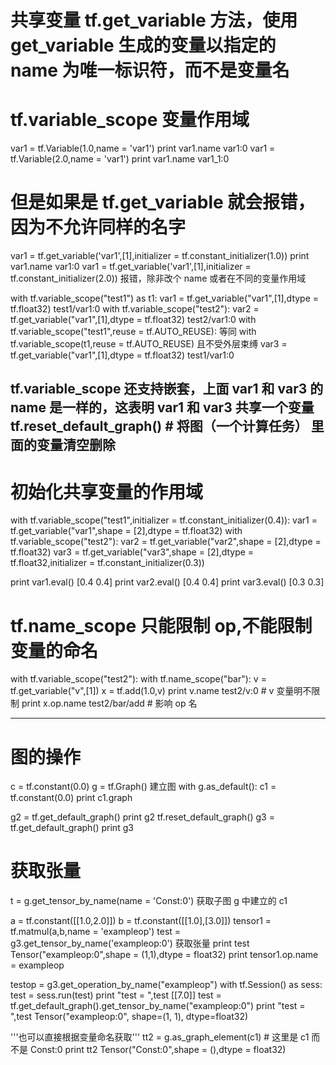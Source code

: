 # 共享变量 tf.get_variable 方法，使用 get_variable 生成的变量以指定的 name 为唯一标识符，而不是变量名
# tf.variable_scope 变量作用域
 
var1 = tf.Variable(1.0,name = 'var1')
print var1.name   var1:0
var1 = tf.Variable(2.0,name = 'var1')
print var1.name   var1_1:0
 
# 但是如果是 tf.get_variable 就会报错，因为不允许同样的名字
var1 = tf.get_variable('var1',[1],initializer = tf.constant_initializer(1.0))
print var1.name  var1:0
var1 = tf.get_variable('var1',[1],initializer = tf.constant_initializer(2.0))
报错，除非改个 name 或者在不同的变量作用域
 
with tf.variable_scope("test1") as t1:
    var1 = tf.get_variable("var1",[1],dtype = tf.float32)   test1/var1:0
with tf.variable_scope("test2"):
    var2 = tf.get_variable("var1",[1],dtype = tf.float32)   test2/var1:0
with tf.variable_scope("test1",reuse = tf.AUTO_REUSE): 等同 with tf.variable_scope(t1,reuse = tf.AUTO_REUSE) 且不受外层束缚
    var3 = tf.get_variable("var1",[1],dtype = tf.float32)   test1/var1:0
    
tf.variable_scope 还支持嵌套，上面 var1 和 var3 的 name 是一样的，这表明 var1 和 var3 共享一个变量
tf.reset_default_graph()  # 将图（一个计算任务） 里面的变量清空删除
-----------------------------------------------------------------------------------------------------------
 
# 初始化共享变量的作用域
with tf.variable_scope("test1",initializer = tf.constant_initializer(0.4)):
    var1 = tf.get_variable("var1",shape = [2],dtype = tf.float32)
    with tf.variable_scope("test2"):
        var2 = tf.get_variable("var2",shape = [2],dtype = tf.float32)
        var3 = tf.get_variable("var3",shape = [2],dtype = tf.float32,initializer = tf.constant_initializer(0.3))
        
print var1.eval()  [0.4 0.4]
print var2.eval()  [0.4 0.4]
print var3.eval()  [0.3 0.3]
 
# tf.name_scope 只能限制 op,不能限制变量的命名
with tf.variable_scope("test2"):
    with tf.name_scope("bar"):
        v = tf.get_variable("v",[1])
        x = tf.add(1.0,v)
print v.name   test2/v:0  # v 变量明不限制
print x.op.name  test2/bar/add # 影响 op 名
 
--------------------------------------------------------------------------------------------------------------
 
# 图的操作
c = tf.constant(0.0)
g = tf.Graph()  建立图
with g.as_default():
    c1 = tf.constant(0.0)
    print c1.graph
 
g2 = tf.get_default_graph()
print g2
tf.reset_default_graph()
g3 = tf.get_default_graph()
print g3
 
# 获取张量
t = g.get_tensor_by_name(name = 'Const:0') 获取子图 g 中建立的 c1
 
a = tf.constant([[1.0,2.0]])
b = tf.constant([[1.0],[3.0]])
tensor1 = tf.matmul(a,b,name = 'exampleop')
test = g3.get_tensor_by_name('exampleop:0') 获取张量
print test  Tensor("exampleop:0",shape = (1,1),dtype = float32)
print tensor1.op.name = exampleop
 
testop = g3.get_operation_by_name("exampleop")
with tf.Session() as sess:
    test = sess.run(test)
    print "test = ",test  [[7.0]]
    test = tf.get_default_graph().get_tensor_by_name("exampleop:0")
    print "test = ",test  Tensor("exampleop:0", shape=(1, 1), dtype=float32)
 
'''也可以直接根据变量命名获取'''
tt2 = g.as_graph_element(c1)  # 这里是 c1 而不是 Const:0
print tt2  Tensor("Const:0",shape = (),dtype = float32)
